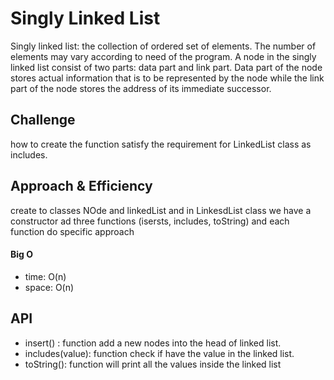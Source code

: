 # Singly Linked List
Singly linked list: the collection of ordered set of elements. The number of elements may vary according to need of the program. A node in the singly linked list consist of two parts: data part and link part. Data part of the node stores actual information that is to be represented by the node while the link part of the node stores the address of its immediate successor.
## Challenge
how to create the function satisfy the requirement for LinkedList class as includes.
## Approach & Efficiency
create to classes NOde and linkedList and in LinkesdList class we have a constructor ad three functions (isersts, includes, toString)
and each function do specific approach 
#### Big O
- time: O(n)
- space: O(n)
## API
- insert() : function add a new nodes into the head of linked list.
- includes(value): function check if have the value in the linked list.
-  toString(): function will print all the values inside the linked list